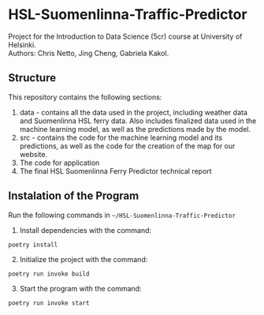 # HSL-Suomenlinna-Traffic-Predictor

Project for the Introduction to Data Science (5cr) course at University of Helsinki. <br/>
Authors: Chris Netto, Jing Cheng, Gabriela Kakol.

## Structure

This repository contains the following sections:

1. data - contains all the data used in the project, including weather data and Suomenlinna HSL ferry data. Also
   includes finalized data used in the machine learning model, as well as the predictions made by the model.
2. src - contains the code for the machine learning model and its predictions, as well as the code for the
   creation of the map for our website.
3. The code for application
4. The final HSL Suomenlinna Ferry Predictor technical report

## Instalation of the Program

Run the following commands in `~/HSL-Suomenlinna-Traffic-Predictor`

1. Install dependencies with the command:

```
poetry install
```

2. Initialize the project with the command:

```
poetry run invoke build
```

3. Start the program with the command:

```
poetry run invoke start
```
